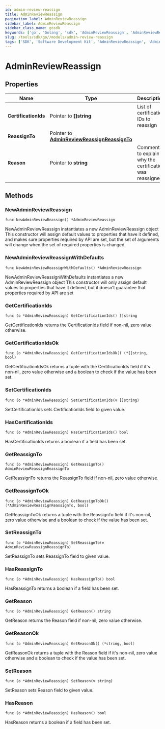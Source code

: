 ```yaml
---
id: admin-review-reassign
title: AdminReviewReassign
pagination_label: AdminReviewReassign
sidebar_label: AdminReviewReassign
sidebar_class_name: gosdk
keywords: ['go', 'Golang', 'sdk', 'AdminReviewReassign', 'AdminReviewReassign'] 
slug: /tools/sdk/go//models/admin-review-reassign
tags: ['SDK', 'Software Development Kit', 'AdminReviewReassign', 'AdminReviewReassign']
---
```


# AdminReviewReassign

## Properties

Name | Type | Description | Notes
------------ | ------------- | ------------- | -------------
**CertificationIds** | Pointer to **[]string** | List of certification IDs to reassign | [optional] 
**ReassignTo** | Pointer to [**AdminReviewReassignReassignTo**](admin-review-reassign-reassign-to) |  | [optional] 
**Reason** | Pointer to **string** | Comment to explain why the certification was reassigned | [optional] 

## Methods

### NewAdminReviewReassign

`func NewAdminReviewReassign() *AdminReviewReassign`

NewAdminReviewReassign instantiates a new AdminReviewReassign object
This constructor will assign default values to properties that have it defined,
and makes sure properties required by API are set, but the set of arguments
will change when the set of required properties is changed

### NewAdminReviewReassignWithDefaults

`func NewAdminReviewReassignWithDefaults() *AdminReviewReassign`

NewAdminReviewReassignWithDefaults instantiates a new AdminReviewReassign object
This constructor will only assign default values to properties that have it defined,
but it doesn't guarantee that properties required by API are set

### GetCertificationIds

`func (o *AdminReviewReassign) GetCertificationIds() []string`

GetCertificationIds returns the CertificationIds field if non-nil, zero value otherwise.

### GetCertificationIdsOk

`func (o *AdminReviewReassign) GetCertificationIdsOk() (*[]string, bool)`

GetCertificationIdsOk returns a tuple with the CertificationIds field if it's non-nil, zero value otherwise
and a boolean to check if the value has been set.

### SetCertificationIds

`func (o *AdminReviewReassign) SetCertificationIds(v []string)`

SetCertificationIds sets CertificationIds field to given value.

### HasCertificationIds

`func (o *AdminReviewReassign) HasCertificationIds() bool`

HasCertificationIds returns a boolean if a field has been set.

### GetReassignTo

`func (o *AdminReviewReassign) GetReassignTo() AdminReviewReassignReassignTo`

GetReassignTo returns the ReassignTo field if non-nil, zero value otherwise.

### GetReassignToOk

`func (o *AdminReviewReassign) GetReassignToOk() (*AdminReviewReassignReassignTo, bool)`

GetReassignToOk returns a tuple with the ReassignTo field if it's non-nil, zero value otherwise
and a boolean to check if the value has been set.

### SetReassignTo

`func (o *AdminReviewReassign) SetReassignTo(v AdminReviewReassignReassignTo)`

SetReassignTo sets ReassignTo field to given value.

### HasReassignTo

`func (o *AdminReviewReassign) HasReassignTo() bool`

HasReassignTo returns a boolean if a field has been set.

### GetReason

`func (o *AdminReviewReassign) GetReason() string`

GetReason returns the Reason field if non-nil, zero value otherwise.

### GetReasonOk

`func (o *AdminReviewReassign) GetReasonOk() (*string, bool)`

GetReasonOk returns a tuple with the Reason field if it's non-nil, zero value otherwise
and a boolean to check if the value has been set.

### SetReason

`func (o *AdminReviewReassign) SetReason(v string)`

SetReason sets Reason field to given value.

### HasReason

`func (o *AdminReviewReassign) HasReason() bool`

HasReason returns a boolean if a field has been set.


